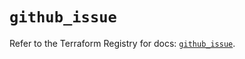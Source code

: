 # `github_issue`

Refer to the Terraform Registry for docs: [`github_issue`](https://registry.terraform.io/providers/integrations/github/6.4.0/docs/resources/issue).

